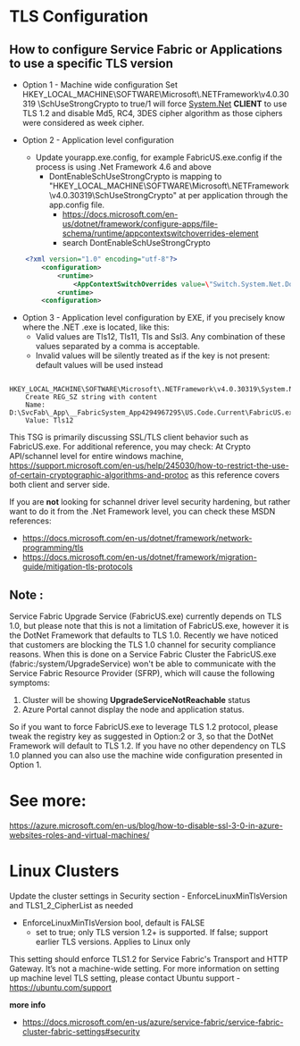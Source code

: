 # TLS Configuration

## How to configure Service Fabric or Applications to use a specific TLS version

- Option 1 - Machine wide configuration
    Set HKEY\_LOCAL\_MACHINE\\SOFTWARE\\Microsoft\\.NETFramework\\v4.0.30319 \\SchUseStrongCrypto to true/1 will force [System.Net](https://docs.microsoft.com/en-us/dotnet/api/system.net?view=netframework-4.7.2) **CLIENT** to use TLS 1.2 and disable Md5, RC4, 3DES cipher algorithm as those ciphers were considered as week cipher. 

- Option 2 - Application level configuration
    - Update yourapp.exe.config, for example FabricUS.exe.config if the process is using .Net Framework 4.6 and above
        - DontEnableSchUseStrongCrypto is mapping to "HKEY_LOCAL_MACHINE\\SOFTWARE\\Microsoft\\.NETFramework\\v4.0.30319\\SchUseStrongCrypto" at per application through the app.config file.
            - <https://docs.microsoft.com/en-us/dotnet/framework/configure-apps/file-schema/runtime/appcontextswitchoverrides-element>
            - search DontEnableSchUseStrongCrypto

```xml
    <?xml version="1.0" encoding="utf-8"?>
        <configuration>
            <runtime>
                <AppContextSwitchOverrides value=\"Switch.System.Net.DontEnableSchUseStrongCrypto=false\"/>
            <runtime>
        <configuration>
```

- Option 3 - Application level configuration by EXE, if you precisely know where the .NET .exe is located, like this:
    - Valid values are Tls12, Tls11, Tls and Ssl3. Any combination of these values separated by a comma is acceptable.
    - Invalid values will be silently treated as if the key is not present: default values will be used instead

```
    HKEY_LOCAL_MACHINE\SOFTWARE\Microsoft\.NETFramework\v4.0.30319\System.Net.ServicePointManager.SecurityProtocol
    Create REG_SZ string with content
    Name: D:\SvcFab\_App\__FabricSystem_App4294967295\US.Code.Current\FabricUS.exe
    Value: Tls12
```

This TSG is primarily discussing SSL/TLS client behavior such as FabricUS.exe. For additional reference, you may check:
At Crypto API/schannel level for entire windows machine, <https://support.microsoft.com/en-us/help/245030/how-to-restrict-the-use-of-certain-cryptographic-algorithms-and-protoc> as this reference covers both client and server side.

If you are **not** looking for schannel driver level security hardening,  but rather want to do it from the .Net Framework level, you can check these MSDN references:
- <https://docs.microsoft.com/en-us/dotnet/framework/network-programming/tls>
- <https://docs.microsoft.com/en-us/dotnet/framework/migration-guide/mitigation-tls-protocols>

## **Note :**
Service Fabric Upgrade Service (FabricUS.exe) currently depends on TLS 1.0, but please note that this is not a limitation of FabricUS.exe, however it is the DotNet Framework that defaults to TLS 1.0.  Recently we have noticed that customers are blocking the TLS 1.0 channel for security compliance reasons.  When this is done on a Service Fabric Cluster the FabricUS.exe (fabric:/system/UpgradeService) won't be able to communicate with the Service Fabric Resource Provider (SFRP), which will cause the following symptoms:

1. Cluster will be showing **UpgradeServiceNotReachable** status
2. Azure Portal cannot display the node and application status.

So  if you want to force FabricUS.exe to leverage TLS 1.2 protocol, please tweak the registry key as suggested in Option:2 or 3, so that the DotNet Framework will default to TLS 1.2. If you have no other dependency on TLS 1.0 planned you can also use the machine wide configuration presented in Option 1.


# See more: 
https://azure.microsoft.com/en-us/blog/how-to-disable-ssl-3-0-in-azure-websites-roles-and-virtual-machines/

# Linux Clusters

Update the cluster settings in Security section - EnforceLinuxMinTlsVersion and TLS1_2_CipherList as needed

- EnforceLinuxMinTlsVersion	bool, default is FALSE
  - set to true; only TLS version 1.2+ is supported. If false; support earlier TLS versions. Applies to Linux only

This setting should enforce TLS1.2 for Service Fabric's Transport and HTTP Gateway. It’s not a machine-wide setting. For more information on setting up machine level TLS setting, please contact Ubuntu support - https://ubuntu.com/support

 **more info**
- https://docs.microsoft.com/en-us/azure/service-fabric/service-fabric-cluster-fabric-settings#security
